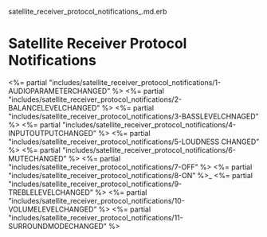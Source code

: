 satellite_receiver_protocol_notifications_.md.erb

# Satellite Receiver Protocol Notifications

\<%= partial "includes/satellite_receiver_protocol_notifications/1-AUDIOPARAMETERCHANGED” %\>
\<%= partial "includes/satellite_receiver_protocol_notifications/2-BALANCELEVELCHANGED” %\>
\<%= partial "includes/satellite_receiver_protocol_notifications/3-BASSLEVELCHNAGED” %\>
\<%= partial "includes/satellite_receiver_protocol_notifications/4-INPUTOUTPUTCHANGED” %\>
\<%= partial "includes/satellite_receiver_protocol_notifications/5-LOUDNESS CHANGED” %\>
\<%= partial "includes/satellite_receiver_protocol_notifications/6-MUTECHANGED” %\>
\<%= partial "includes/satellite_receiver_protocol_notifications/7-OFF” %\>
\<%= partial "includes/satellite_receiver_protocol_notifications/8-ON” %\>_ 
\<%= partial "includes/satellite_receiver_protocol_notifications/9-TREBLELEVELCHANGED” %\>
\<%= partial "includes/satellite_receiver_protocol_notifications/10-VOLUMELEVELCHANGED” %\>
\<%= partial "includes/satellite_receiver_protocol_notifications/11-SURROUNDMODECHANGED” %\>